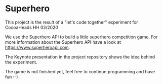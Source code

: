# Superhero

This project is the result of a "let's code together" experiment for CocoaHeads HH 03/2020

We use the Superhero API to build a little superhero competition game. For more information about the Superhero API have a look at https://www.superheroapi.com.

The Keynote presentation in the project repository shows the idea behind the experiment.

The game is not finished yet, feel free to continue programming and have fun :-)


